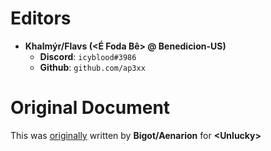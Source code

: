 # Editors

* __Khalmýr/Flavs (&lt;É Foda Bê&gt; @ Benedicion-US)__
    * __Discord__: `icyblood#3986`
    * __Github__: `github.com/ap3xx`

# Original Document

This was [originally](https://docs.google.com/document/d/1Y-vf4s3fPpHBJnurudGfSJMP13-NKUWoP5iGr8F4XVQ) written by __Bigot/Aenarion__ for __&lt;Unlucky&gt;__
